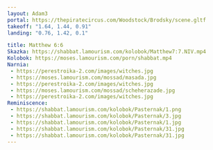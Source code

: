 ```yaml
---
layout: Adam3
portal: https://thepiratecircus.com/Woodstock/Brodsky/scene.gltf
takeoff: "1.64, 1.44, 0.91"
landing: "0.76, 1.42, 0.1"

title: Matthew 6:6
Skazka: https://shabbat.lamourism.com/kolobok/Matthew7:7.NIV.mp4
Kolobok: https://moses.lamourism.com/porn/shabbat.mp4
Narnia:
 - https://perestroika-2.com/images/witches.jpg
 - https://moses.lamourism.com/mossad/masada.jpg
 - https://perestroika-2.com/images/witches.jpg
 - https://moses.lamourism.com/mossad/scheherazade.jpg
 - https://perestroika-2.com/images/witches.jpg
Reminiscence:
 - https://shabbat.lamourism.com/kolobok/Pasternak/1.png
 - https://shabbat.lamourism.com/kolobok/Pasternak/3.jpg
 - https://shabbat.lamourism.com/kolobok/Pasternak/1.jpg
 - https://shabbat.lamourism.com/kolobok/Pasternak/31.jpg
 - https://shabbat.lamourism.com/kolobok/Pasternak/31.jpg
---
```

